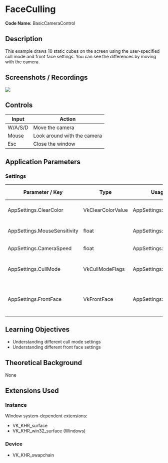 # FaceCulling

**Code Name:** BasicCameraControl

## Description

This example draws 10 static cubes on the screen using the user-specified cull mode and front face settings. You can see the differences by moving with the camera.

## Screenshots / Recordings

![](/Docs/ExampleMedia/Fundamentals/Drawing3D/FaceCulling.gif?raw=true)

## Controls

| Input   | Action                      |
|---------|-----------------------------|
| W/A/S/D | Move the camera             |
| Mouse   | Look around with the camera |
| Esc     | Close the window            |

## Application Parameters

### Settings

| Parameter / Key              | Type              | Usage in Code                 | Description                               | Default Value |
|------------------------------|-------------------|-------------------------------|-------------------------------------------|---------------|
| AppSettings.ClearColor       | VkClearColorValue | AppSettings::ClearColor       | Background color of the screen            |               |
| AppSettings.MouseSensitivity | float             | AppSettings::MouseSensitivity | Mouse sensitivity value                   |               |
| AppSettings.CameraSpeed      | float             | AppSettings::CameraSpeed      | Speed of the camera                       |               |
| AppSettings.CullMode         | VkCullModeFlags   | AppSettings::CullMode         | Cull mode value of the drawn objects      |               |
| AppSettings.FrontFace        | VkFrontFace       | AppSettings::FrontFace        | Fron face mode value of the drawn objects |               |


## Learning Objectives

- Understanding different cull mode settings
- Understanding different front face settings

## Theoretical Background

None

## Extensions Used

### Instance

Window system-dependent extensions:
- VK_KHR_surface
- VK_KHR_win32_surface (Windows)

### Device

- VK_KHR_swapchain
